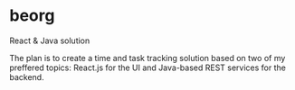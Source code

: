 # beorg
React &amp; Java solution

The plan is to create a time and task tracking solution based on two of my preffered topics: React.js for the UI and Java-based REST services for the backend.
